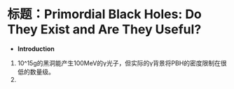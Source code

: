 # 标题：Primordial Black Holes: Do They Exist and Are They Useful?
* **Introduction** 
1. 10^15g的黑洞能产生100MeV的γ光子，但实际的γ背景将PBH的密度限制在很低的数量级。
2.
